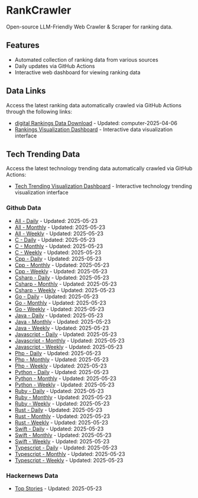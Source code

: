 # RankCrawler

Open-source LLM-Friendly Web Crawler & Scraper for ranking data.

## Features

* Automated collection of ranking data from various sources
* Daily updates via GitHub Actions
* Interactive web dashboard for viewing ranking data


## Data Links

Access the latest ranking data automatically crawled via GitHub Actions through the following links:

* [digital Rankings Data Download](https://github.com/chenjy16/RankCrawler/blob/main/data/1688/digital_computer_2025-04-06.json) - Updated: computer-2025-04-06
* [Rankings Visualization Dashboard](https://chenjy16.github.io/RankCrawler/1688_rankings.html) - Interactive data visualization interface




## Tech Trending Data

Access the latest technology trending data automatically crawled via GitHub Actions:

* [Tech Trending Visualization Dashboard](https://chenjy16.github.io/RankCrawler/tech_trending.html) - Interactive technology trending visualization interface

### Github Data

* [All - Daily](https://github.com/chenjy16/RankCrawler/blob/main/data/github/github_all_daily_2025-05-23.json) - Updated: 2025-05-23
* [All - Monthly](https://github.com/chenjy16/RankCrawler/blob/main/data/github/github_all_monthly_2025-05-23.json) - Updated: 2025-05-23
* [All - Weekly](https://github.com/chenjy16/RankCrawler/blob/main/data/github/github_all_weekly_2025-05-23.json) - Updated: 2025-05-23
* [C - Daily](https://github.com/chenjy16/RankCrawler/blob/main/data/github/github_c_daily_2025-05-23.json) - Updated: 2025-05-23
* [C - Monthly](https://github.com/chenjy16/RankCrawler/blob/main/data/github/github_c_monthly_2025-05-23.json) - Updated: 2025-05-23
* [C - Weekly](https://github.com/chenjy16/RankCrawler/blob/main/data/github/github_c_weekly_2025-05-23.json) - Updated: 2025-05-23
* [Cpp - Daily](https://github.com/chenjy16/RankCrawler/blob/main/data/github/github_cpp_daily_2025-05-23.json) - Updated: 2025-05-23
* [Cpp - Monthly](https://github.com/chenjy16/RankCrawler/blob/main/data/github/github_cpp_monthly_2025-05-23.json) - Updated: 2025-05-23
* [Cpp - Weekly](https://github.com/chenjy16/RankCrawler/blob/main/data/github/github_cpp_weekly_2025-05-23.json) - Updated: 2025-05-23
* [Csharp - Daily](https://github.com/chenjy16/RankCrawler/blob/main/data/github/github_csharp_daily_2025-05-23.json) - Updated: 2025-05-23
* [Csharp - Monthly](https://github.com/chenjy16/RankCrawler/blob/main/data/github/github_csharp_monthly_2025-05-23.json) - Updated: 2025-05-23
* [Csharp - Weekly](https://github.com/chenjy16/RankCrawler/blob/main/data/github/github_csharp_weekly_2025-05-23.json) - Updated: 2025-05-23
* [Go - Daily](https://github.com/chenjy16/RankCrawler/blob/main/data/github/github_go_daily_2025-05-23.json) - Updated: 2025-05-23
* [Go - Monthly](https://github.com/chenjy16/RankCrawler/blob/main/data/github/github_go_monthly_2025-05-23.json) - Updated: 2025-05-23
* [Go - Weekly](https://github.com/chenjy16/RankCrawler/blob/main/data/github/github_go_weekly_2025-05-23.json) - Updated: 2025-05-23
* [Java - Daily](https://github.com/chenjy16/RankCrawler/blob/main/data/github/github_java_daily_2025-05-23.json) - Updated: 2025-05-23
* [Java - Monthly](https://github.com/chenjy16/RankCrawler/blob/main/data/github/github_java_monthly_2025-05-23.json) - Updated: 2025-05-23
* [Java - Weekly](https://github.com/chenjy16/RankCrawler/blob/main/data/github/github_java_weekly_2025-05-23.json) - Updated: 2025-05-23
* [Javascript - Daily](https://github.com/chenjy16/RankCrawler/blob/main/data/github/github_javascript_daily_2025-05-23.json) - Updated: 2025-05-23
* [Javascript - Monthly](https://github.com/chenjy16/RankCrawler/blob/main/data/github/github_javascript_monthly_2025-05-23.json) - Updated: 2025-05-23
* [Javascript - Weekly](https://github.com/chenjy16/RankCrawler/blob/main/data/github/github_javascript_weekly_2025-05-23.json) - Updated: 2025-05-23
* [Php - Daily](https://github.com/chenjy16/RankCrawler/blob/main/data/github/github_php_daily_2025-05-23.json) - Updated: 2025-05-23
* [Php - Monthly](https://github.com/chenjy16/RankCrawler/blob/main/data/github/github_php_monthly_2025-05-23.json) - Updated: 2025-05-23
* [Php - Weekly](https://github.com/chenjy16/RankCrawler/blob/main/data/github/github_php_weekly_2025-05-23.json) - Updated: 2025-05-23
* [Python - Daily](https://github.com/chenjy16/RankCrawler/blob/main/data/github/github_python_daily_2025-05-23.json) - Updated: 2025-05-23
* [Python - Monthly](https://github.com/chenjy16/RankCrawler/blob/main/data/github/github_python_monthly_2025-05-23.json) - Updated: 2025-05-23
* [Python - Weekly](https://github.com/chenjy16/RankCrawler/blob/main/data/github/github_python_weekly_2025-05-23.json) - Updated: 2025-05-23
* [Ruby - Daily](https://github.com/chenjy16/RankCrawler/blob/main/data/github/github_ruby_daily_2025-05-23.json) - Updated: 2025-05-23
* [Ruby - Monthly](https://github.com/chenjy16/RankCrawler/blob/main/data/github/github_ruby_monthly_2025-05-23.json) - Updated: 2025-05-23
* [Ruby - Weekly](https://github.com/chenjy16/RankCrawler/blob/main/data/github/github_ruby_weekly_2025-05-23.json) - Updated: 2025-05-23
* [Rust - Daily](https://github.com/chenjy16/RankCrawler/blob/main/data/github/github_rust_daily_2025-05-23.json) - Updated: 2025-05-23
* [Rust - Monthly](https://github.com/chenjy16/RankCrawler/blob/main/data/github/github_rust_monthly_2025-05-23.json) - Updated: 2025-05-23
* [Rust - Weekly](https://github.com/chenjy16/RankCrawler/blob/main/data/github/github_rust_weekly_2025-05-23.json) - Updated: 2025-05-23
* [Swift - Daily](https://github.com/chenjy16/RankCrawler/blob/main/data/github/github_swift_daily_2025-05-23.json) - Updated: 2025-05-23
* [Swift - Monthly](https://github.com/chenjy16/RankCrawler/blob/main/data/github/github_swift_monthly_2025-05-23.json) - Updated: 2025-05-23
* [Swift - Weekly](https://github.com/chenjy16/RankCrawler/blob/main/data/github/github_swift_weekly_2025-05-23.json) - Updated: 2025-05-23
* [Typescript - Daily](https://github.com/chenjy16/RankCrawler/blob/main/data/github/github_typescript_daily_2025-05-23.json) - Updated: 2025-05-23
* [Typescript - Monthly](https://github.com/chenjy16/RankCrawler/blob/main/data/github/github_typescript_monthly_2025-05-23.json) - Updated: 2025-05-23
* [Typescript - Weekly](https://github.com/chenjy16/RankCrawler/blob/main/data/github/github_typescript_weekly_2025-05-23.json) - Updated: 2025-05-23

### Hackernews Data

* [Top Stories](https://github.com/chenjy16/RankCrawler/blob/main/data/hackernews/hackernews_top_2025-05-23.json) - Updated: 2025-05-23


